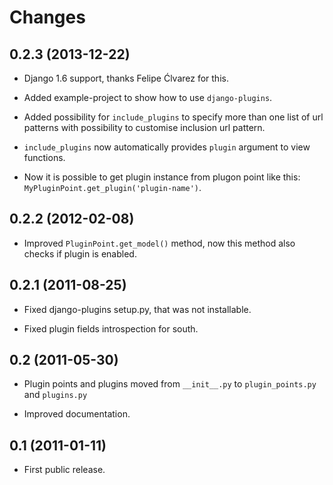 # Changes


## 0.2.3 (2013-12-22)

- Django 1.6 support, thanks Felipe Ćlvarez for this.

- Added example-project to show how to use ``django-plugins``.

- Added possibility for ``include_plugins`` to specify more than one list of
  url patterns with possibility to customise inclusion url pattern.

- ``include_plugins`` now automatically provides ``plugin`` argument to view
  functions.

- Now it is possible to get plugin instance from plugon point like this:
  ``MyPluginPoint.get_plugin('plugin-name')``.


## 0.2.2 (2012-02-08)

- Improved ``PluginPoint.get_model()`` method, now this method also checks if
  plugin is enabled.

## 0.2.1 (2011-08-25)

- Fixed django-plugins setup.py, that was not installable.

- Fixed plugin fields introspection for south.


## 0.2 (2011-05-30)

- Plugin points and plugins moved from ``__init__.py`` to ``plugin_points.py``
  and ``plugins.py``

- Improved documentation.


## 0.1 (2011-01-11)

- First public release.
